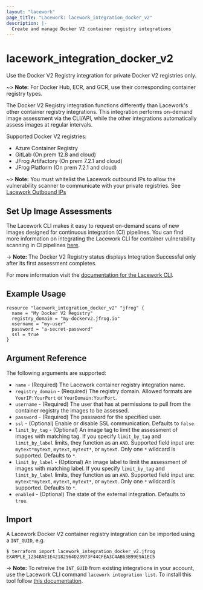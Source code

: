 ```yaml
---
layout: "lacework"
page_title: "Lacework: lacework_integration_docker_v2"
description: |-
  Create and manage Docker V2 container registry integrations
---
```


# lacework\_integration\_docker\_v2

Use the Docker V2 Registry integration for private Docker V2 registries only.

~> **Note:** For Docker Hub, ECR, and GCR, use their corresponding container registry types.

The Docker V2 Registry integration functions differently than Lacework's other container registry
integrations. This integration performs on-demand image assessment via the CLI/API, while the other
integrations automatically assess images at regular intervals.

Supported Docker V2 registries:

* Azure Container Registry
* GitLab (On prem 12.8 and cloud)
* JFrog Artifactory (On prem 7.2.1 and cloud)
* JFrog Platform (On prem 7.2.1 and cloud)

~> **Note:** You must whitelist the Lacework outbound IPs to allow the vulnerability scanner to communicate with your private registries. See [Lacework Outbound IPs](https://support.lacework.com/hc/en-us/articles/360052140433)

## Set Up Image Assessments

The Lacework CLI makes it easy to request on-demand scans of new images designed for continuous
integration (CI) pipelines. You can find more information on integrating the Lacework CLI for
container vulnerability scanning in CI pipelines [here](https://support.lacework.com/hc/en-us/articles/360052476154-Integrate-Lacework-APIs-with-Continuous-Integration-CI-Pipelines).

-> **Note:** The Docker V2 Registry status displays Integration Successful only after its first assessment completes. 

For more information visit the [documentation for the Lacework CLI](https://github.com/lacework/go-sdk/wiki/CLI-Documentation#container-vulnerability-assessments).

## Example Usage

```hcl
resource "lacework_integration_docker_v2" "jfrog" {
  name = "My Docker V2 Registry"
  registry_domain = "my-dockerv2.jfrog.io"
  username = "my-user"
  password = "a-secret-password"
  ssl = true
}
```

## Argument Reference

The following arguments are supported:

* `name` - (Required) The Lacework container registry integration name.
* `registry_domain` - (Required) The registry domain. Allowed formats are `YourIP:YourPort` or `YourDomain:YourPort`.
* `username` - (Required) The user that has at permissions to pull from the container registry the images to be assessed.
* `password` - (Required) The password for the specified user.
* `ssl` - (Optional) Enable or disable SSL communication. Defaults to `false`.
* `limit_by_tag` - (Optional) An image tag to limit the assessment of images with matching tag. If you specify `limit_by_tag` and `limit_by_label` limits, they function as an `AND`. Supported field input are: `mytext*mytext`, `mytext`, `mytext*`, or `mytext`. Only one `*` wildcard is supported. Defaults to `*`.
* `limit_by_label` - (Optional) An image label to limit the assessment of images with matching label. If you specify `limit_by_tag` and `limit_by_label` limits, they function as an `AND`. Supported field input are: `mytext*mytext`, `mytext`, `mytext*`, or `mytext`. Only one `*` wildcard is supported. Defaults to `*`.
* `enabled` - (Optional) The state of the external integration. Defaults to `true`.

## Import

A Lacework Docker V2 container registry integration can be imported using a `INT_GUID`, e.g.

```
$ terraform import lacework_integration_docker_v2.jfrog EXAMPLE_1234BAE1E42182964D23973F44CFEA3C4AB63B99E9A1EC5
```
-> **Note:** To retreive the `INT_GUID` from existing integrations in your account, use the
	Lacework CLI command `lacework integration list`. To install this tool follow
	[this documentation](https://github.com/lacework/go-sdk/wiki/CLI-Documentation#installation).
